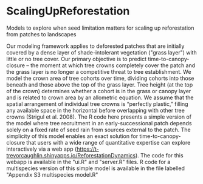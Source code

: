 # ScalingUpReforestation
Models to explore when seed limitation matters for scaling up reforestation from patches to landscapes

Our modeling framework applies to deforested patches that are initially covered by a dense layer of shade-intolerant vegetation ("grass layer") with little or no tree cover. Our primary objective is to predict time-to-canopy-closure – the moment at which tree crowns completely cover the patch and the grass layer is no longer a competitive threat to tree establishment. We model the crown area of tree cohorts over time, dividing cohorts into those beneath and those above the top of the grass layer. Tree height (at the top of the crown) determines whether a cohort is in the grass or canopy layer and is related to crown area by an allometric equation. We assume that the spatial arrangement of individual tree crowns is “perfectly plastic,” filling any available space in the horizontal before overlapping with other tree crowns (Strigul et al. 2008). 
The R code here presents a simple version of the model where tree recruitment in an early-successional patch depends solely on a fixed rate of seed rain from sources external to the patch. The simplicity of this model enables an exact solution for time-to-canopy-closure that users with a wide range of quantitative expertise can explore interactively via a web app (https://t-trevorcaughlin.shinyapps.io/ReforestationDynamics). The code for this webapp is available in the "ui.R" and "server.R" files. R code for a multispecies version of this simple model is available in the file labelled "Appendix S3 multispecies model.R"
